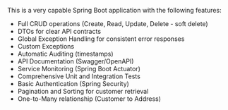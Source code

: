 This is a very capable Spring Boot application with the following features:

* Full CRUD operations (Create, Read, Update, Delete - soft delete)
* DTOs for clear API contracts
* Global Exception Handling for consistent error responses
* Custom Exceptions
* Automatic Auditing (timestamps)
* API Documentation (Swagger/OpenAPI)
* Service Monitoring (Spring Boot Actuator)
* Comprehensive Unit and Integration Tests
* Basic Authentication (Spring Security)
* Pagination and Sorting for customer retrieval
* One-to-Many relationship (Customer to Address)